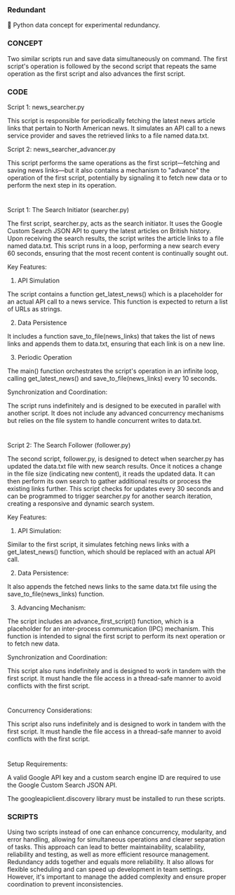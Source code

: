 ### Redundant

👥 Python data concept for experimental redundancy.

### CONCEPT

Two similar scripts run and save data simultaneously on command. The first script's operation is followed by the second script that repeats the same operation as the first script and also advances the first script.

### CODE

Script 1: news_searcher.py

This script is responsible for periodically fetching the latest news article links that pertain to North American news. It simulates an API call to a news service provider and saves the retrieved links to a file named data.txt.

Script 2: news_searcher_advancer.py

This script performs the same operations as the first script—fetching and saving news links—but it also contains a mechanism to "advance" the operation of the first script, potentially by signaling it to fetch new data or to perform the next step in its operation.

#

Script 1: The Search Initiator (searcher.py)

The first script, searcher.py, acts as the search initiator. It uses the Google Custom Search JSON API to query the latest articles on British history. Upon receiving the search results, the script writes the article links to a file named data.txt. This script runs in a loop, performing a new search every 60 seconds, ensuring that the most recent content is continually sought out.

Key Features:

1. API Simulation

The script contains a function get_latest_news() which is a placeholder for an actual API call to a news service. This function is expected to return a list of URLs as strings.

2. Data Persistence

It includes a function save_to_file(news_links) that takes the list of news links and appends them to data.txt, ensuring that each link is on a new line.

3. Periodic Operation

The main() function orchestrates the script's operation in an infinite loop, calling get_latest_news() and save_to_file(news_links) every 10 seconds.

Synchronization and Coordination:

The script runs indefinitely and is designed to be executed in parallel with another script. It does not include any advanced concurrency mechanisms but relies on the file system to handle concurrent writes to data.txt.

#

Script 2: The Search Follower (follower.py)

The second script, follower.py, is designed to detect when searcher.py has updated the data.txt file with new search results. Once it notices a change in the file size (indicating new content), it reads the updated data. It can then perform its own search to gather additional results or process the existing links further. This script checks for updates every 30 seconds and can be programmed to trigger searcher.py for another search iteration, creating a responsive and dynamic search system.

Key Features:

1. API Simulation: 

Similar to the first script, it simulates fetching news links with a get_latest_news() function, which should be replaced with an actual API call.

2. Data Persistence: 

It also appends the fetched news links to the same data.txt file using the save_to_file(news_links) function.

3. Advancing Mechanism: 

The script includes an advance_first_script() function, which is a placeholder for an inter-process communication (IPC) mechanism. This function is intended to signal the first script to perform its next operation or to fetch new data.

Synchronization and Coordination:

This script also runs indefinitely and is designed to work in tandem with the first script. It must handle the file access in a thread-safe manner to avoid conflicts with the first script.

#

Concurrency Considerations: 

This script also runs indefinitely and is designed to work in tandem with the first script. It must handle the file access in a thread-safe manner to avoid conflicts with the first script.

#

Setup Requirements:

A valid Google API key and a custom search engine ID are required to use the Google Custom Search JSON API.

The googleapiclient.discovery library must be installed to run these scripts.

### SCRIPTS

Using two scripts instead of one can enhance concurrency, modularity, and error handling, allowing for simultaneous operations and clearer separation of tasks. This approach can lead to better maintainability, scalability, reliability and testing, as well as more efficient resource management. Redundancy adds together and equals more reliability. It also allows for flexible scheduling and can speed up development in team settings. However, it's important to manage the added complexity and ensure proper coordination to prevent inconsistencies. 
